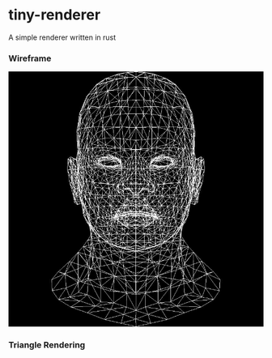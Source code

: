 # tiny-renderer
A simple renderer written in rust

### Wireframe
![](assets/wireframe.jpeg)

### Triangle Rendering
![]()
